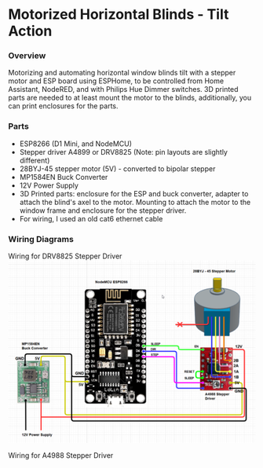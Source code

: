 # Motorized Horizontal Blinds - Tilt Action

### Overview

Motorizing and automating horizontal window blinds tilt with a stepper motor and ESP board using ESPHome, to be controlled from Home Assistant, NodeRED, and with Philips Hue Dimmer switches. 3D printed parts are needed to at least mount the motor to the blinds, additionally, you can print enclosures for the parts.

### Parts

* ESP8266 (D1 Mini, and NodeMCU)
* Stepper driver A4899 or DRV8825 (Note: pin layouts are slightly different)
* 28BYJ-45 stepper motor (5V) - converted to bipolar stepper
* MP1584EN Buck Converter
* 12V Power Supply
* 3D Printed parts: enclosure for the ESP and buck converter, adapter to attach the blind's axel to the motor. Mounting to attach the motor to the window frame and enclosure for the stepper driver.
* For wiring, I used an old cat6 ethernet cable


### Wiring Diagrams

Wiring for DRV8825 Stepper Driver
![With DRV8825 Stepper Driver](image-16.png)


Wiring for A4988 Stepper Driver
